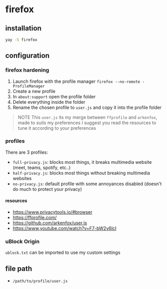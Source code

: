 # firefox

## installation

```bash
yay -S firefox
```

## configuration

### firefox hardening

1. Launch firefox with the profile manager `firefox --no-remote -ProfileManager`
2. Create a new profile
3. In `about:support` open the profile folder
4. Delete everything inside the folder
5. Rename the chosen profile to `user.js` and copy it into the profile folder

> NOTE
> This `user.js` its my merge between `ffprofile` and `arkenfox`, made to suits my preferences
> I suggest you read the resources to tune it according to your preferences

### profiles

There are 3 profiles:

- `full-privacy.js`: blocks most things, it breaks multimedia website (meet, teams, spotify, etc..)
- `half-privacy.js`: blocks most things without breaking multimedia websites
- `no-privacy.js`: default profile with some annoyances disabled (doesn't do much to protect your privacy)


#### resources

- https://www.privacytools.io/#browser
- https://ffprofile.com/
- https://github.com/arkenfox/user.js
- https://www.youtube.com/watch?v=F7-bW2y6lcI


### uBlock Origin

`ublock.txt` can be imported to use my custom settings


## file path

- `/path/to/profile/user.js`
